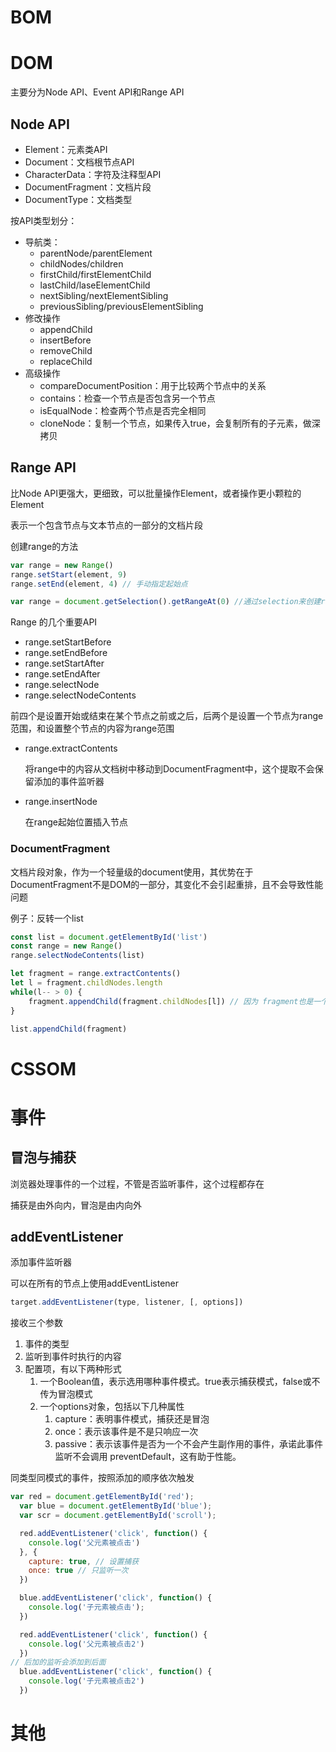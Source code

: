 # BOM



# DOM

主要分为Node API、Event API和Range API

## Node API

- Element：元素类API
- Document：文档根节点API
- CharacterData：字符及注释型API
- DocumentFragment：文档片段
- DocumentType：文档类型

按API类型划分：

- 导航类：
  - parentNode/parentElement
  - childNodes/children
  - firstChild/firstElementChild
  - lastChild/laseElementChild
  - nextSibling/nextElementSibling
  - previousSibling/previousElementSibling
- 修改操作
  - appendChild
  - insertBefore
  - removeChild
  - replaceChild
- 高级操作
  - compareDocumentPosition：用于比较两个节点中的关系
  - contains：检查一个节点是否包含另一个节点
  - isEqualNode：检查两个节点是否完全相同
  - cloneNode：复制一个节点，如果传入true，会复制所有的子元素，做深拷贝

## Range API

比Node API更强大，更细致，可以批量操作Element，或者操作更小颗粒的Element

表示一个包含节点与文本节点的一部分的文档片段

创建range的方法

```js
var range = new Range()
range.setStart(element, 9)
range.setEnd(element, 4) // 手动指定起始点

var range = document.getSelection().getRangeAt(0) //通过selection来创建range
```

Range 的几个重要API

- range.setStartBefore
- range.setEndBefore
- range.setStartAfter
- range.setEndAfter
- range.selectNode
- range.selectNodeContents

前四个是设置开始或结束在某个节点之前或之后，后两个是设置一个节点为range范围，和设置整个节点的内容为range范围

- range.extractContents 

  将range中的内容从文档树中移动到DocumentFragment中，这个提取不会保留添加的事件监听器

- range.insertNode

  在range起始位置插入节点

### DocumentFragment

文档片段对象，作为一个轻量级的document使用，其优势在于DocumentFragment不是DOM的一部分，其变化不会引起重排，且不会导致性能问题

例子：反转一个list

```js
const list = document.getElementById('list')
const range = new Range()
range.selectNodeContents(list)

let fragment = range.extractContents()
let l = fragment.childNodes.length
while(l-- > 0) {
    fragment.appendChild(fragment.childNodes[l]) // 因为 fragment也是一个living collection，所以可以直接往后添加前面的元素，会把元素直接后置
}

list.appendChild(fragment)

```





# CSSOM



# 事件

## 冒泡与捕获

浏览器处理事件的一个过程，不管是否监听事件，这个过程都存在

捕获是由外向内，冒泡是由内向外

## addEventListener

添加事件监听器

可以在所有的节点上使用addEventListener

```js
target.addEventListener(type, listener, [, options])
```

接收三个参数

1. 事件的类型
2. 监听到事件时执行的内容
3. 配置项，有以下两种形式
   1. 一个Boolean值，表示选用哪种事件模式。true表示捕获模式，false或不传为冒泡模式
   2. 一个options对象，包括以下几种属性
      1. capture：表明事件模式，捕获还是冒泡
      2. once：表示该事件是不是只响应一次
      3. passive：表示该事件是否为一个不会产生副作用的事件，承诺此事件监听不会调用 preventDefault，这有助于性能。

同类型同模式的事件，按照添加的顺序依次触发

```js
var red = document.getElementById('red');
  var blue = document.getElementById('blue');
  var scr = document.getElementById('scroll');

  red.addEventListener('click', function() {
    console.log('父元素被点击')
  }, {
    capture: true, // 设置捕获
    once: true // 只监听一次
  })

  blue.addEventListener('click', function() {
    console.log('子元素被点击');
  })

  red.addEventListener('click', function() {
    console.log('父元素被点击2')
  })
// 后加的监听会添加到后面
  blue.addEventListener('click', function() {
    console.log('子元素被点击2')
  })

```



# 其他

